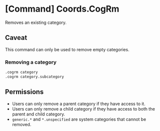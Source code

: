 # [Command] Coords.CogRm

Removes an existing category.

## Caveat

This command can only be used to remove empty categories.

### Removing a category

```sh
.cogrm category
.cogrm category.subcategory
```

## Permissions

- Users can only remove a parent category if they have access to it.
- Users can only remove a child category if they have access to both the parent and child category.
- `generic.*` and `*.unspecified` are system categories that cannot be removed.
